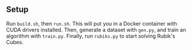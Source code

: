 ## Setup

Run `build.sh`, then `run.sh`.
This will put you in a Docker container with CUDA drivers installed.
Then, generate a dataset with `gen.py`, and train an algorithm with `train.py`.
Finally, run `rubiks.py` to start solving Rubik's Cubes.
